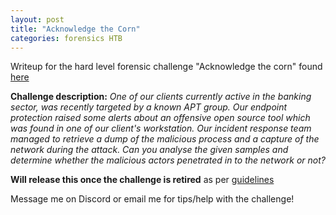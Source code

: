 ```yaml
---
layout: post
title: "Acknowledge the Corn"
categories: forensics HTB
---
```


Writeup for the hard level forensic challenge "Acknowledge the corn" found [here](https://app.hackthebox.com/challenges/Acknowledge%2520the%2520corn)

**Challenge description:** *One of our clients currently active in the banking sector, was recently targeted by a known APT group. Our endpoint protection raised some alerts about an offensive open source tool which was found in one of our client's workstation. Our incident response team managed to retrieve a dump of the malicious process and a capture of the network during the attack. Can you analyse the given samples and determine whether the malicious actors penetrated in to the network or not?*

**Will release this once the challenge is retired** as per [guidelines](https://help.hackthebox.com/en/articles/5188925-streaming-writeups-walkthrough-guidelines?ref=benheater.com)

Message me on Discord or email me for tips/help with the challenge!
